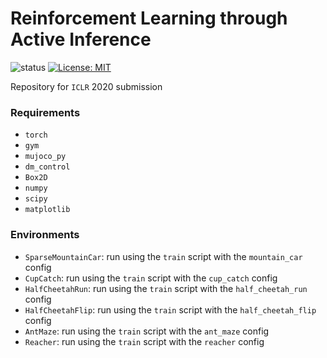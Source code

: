 # Reinforcement Learning through Active Inference

![status](https://img.shields.io/badge/status-development-orange) [![License: MIT](https://img.shields.io/badge/License-MIT-yellow.svg)](https://opensource.org/licenses/MIT) 

Repository for `ICLR` 2020 submission

### Requirements

- `torch`
- `gym`
- `mujoco_py` 
- `dm_control` 
- `Box2D`
- `numpy`
- `scipy`
- `matplotlib` 

### Environments

- `SparseMountainCar`: run using the `train` script with the `mountain_car` config
- `CupCatch`: run using the `train` script with the `cup_catch` config
- `HalfCheetahRun`: run using the `train` script with the `half_cheetah_run` config
- `HalfCheetahFlip`: run using the `train` script with the `half_cheetah_flip` config
- `AntMaze`: run using the `train` script with the `ant_maze` config
- `Reacher`: run using the `train` script with the `reacher` config
